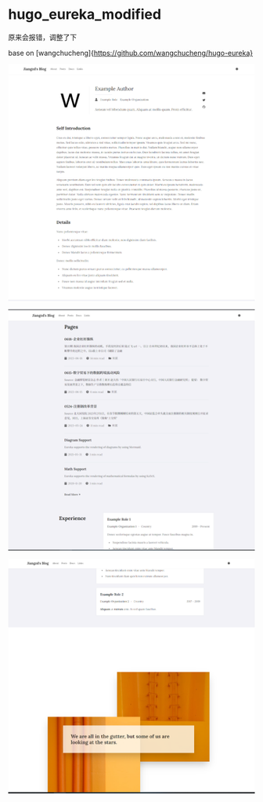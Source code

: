 # hugo_eureka_modified



原来会报错，调整了下

base on [wangchucheng]{https://github.com/wangchucheng/hugo-eureka}



![page-1](./static/1.png)



![image-20230630170602416](./static/2.png)



![image-20230630170703646](./static/3.png)
